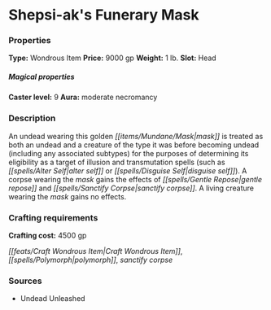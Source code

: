 ﻿---
Title: "Shepsi-ak's Funerary Mask"
Type: "Wondrous Item"
Price: "9000 gp"
Weight: "1 lb."
Slot: "Head"
Caster level: "9"
Aura: "moderate necromancy"
Description: |
  "An undead wearing this golden mask is treated as both an undead and a creature of the type it was before becoming undead (including any associated subtypes) for the purposes of determining its eligibility as a target of illusion and transmutation spells (such as _alter self_ or _disguise self_). A corpse wearing the mask gains the effects of _gentle repose_ and _sanctify corpse_. A living creature wearing the mask gains no effects."
Crafting cost: "4500 gp"
Sources: "['Undead Unleashed']"
---

# Shepsi-ak's Funerary Mask

### Properties

**Type:** Wondrous Item **Price:** 9000 gp **Weight:** 1 lb. **Slot:** Head

##### Magical properties

**Caster level:** 9 **Aura:** moderate necromancy

### Description

An undead wearing this golden _[[items/Mundane/Mask|mask]]_ is treated as both an undead and a creature of the type it was before becoming undead (including any associated subtypes) for the purposes of determining its eligibility as a target of illusion and transmutation spells (such as _[[spells/Alter Self|alter self]]_ or _[[spells/Disguise Self|disguise self]]_). A corpse wearing the _mask_ gains the effects of _[[spells/Gentle Repose|gentle repose]]_ and _[[spells/Sanctify Corpse|sanctify corpse]]_. A living creature wearing the _mask_ gains no effects.

### Crafting requirements

**Crafting cost:** 4500 gp

_[[feats/Craft Wondrous Item|Craft Wondrous Item]]_, _[[spells/Polymorph|polymorph]]_, _sanctify corpse_

### Sources

* Undead Unleashed